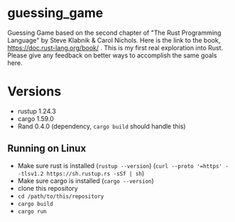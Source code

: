 # guessing_game
Guessing Game based on the second chapter of "The Rust Programming Language" by Steve Klabnik & Carol Nichols. Here is the link to the book, https://doc.rust-lang.org/book/ .
This is my first real exploration into Rust.
Please give any feedback on better ways to accomplish the same goals here.

# Versions
- rustup 1.24.3
- cargo 1.59.0
- Rand 0.4.0 (dependency, `cargo build` should handle this)

## Running on Linux
- Make sure rust is installed (`rustup --version`) (`curl --proto '=https' --tlsv1.2 https://sh.rustup.rs -sSf | sh`)
- Make sure cargo is installed (`cargo --version`)
- clone this repository
- `cd /path/to/this/repository`
- `cargo build`
- `cargo run`
